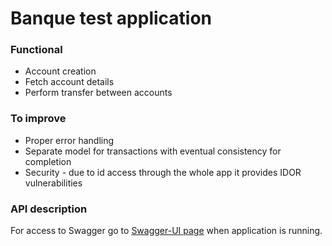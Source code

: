 # Banque test application

### Functional

* Account creation
* Fetch account details
* Perform transfer between accounts

### To improve

* Proper error handling
* Separate model for transactions with eventual consistency for completion
* Security - due to id access through the whole app it provides IDOR vulnerabilities

### API description
For access to Swagger go to [Swagger-UI page](http://localhost:8080/swagger-ui/) when application is running.
